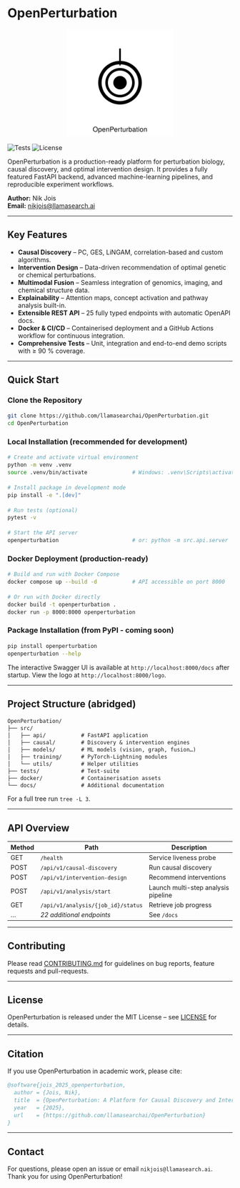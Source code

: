 # OpenPerturbation

<p align="center">
  <img src="Logo.svg" alt="OpenPerturbation logo" width="240"/>
</p>

![Tests](https://github.com/llamasearchai/OpenPerturbation/actions/workflows/python-ci.yml/badge.svg)
![License](https://img.shields.io/badge/License-MIT-blue.svg)

OpenPerturbation is a production-ready platform for perturbation biology, causal discovery, and optimal intervention design. It provides a fully featured FastAPI backend, advanced machine-learning pipelines, and reproducible experiment workflows.

**Author:** Nik Jois  
**Email:** nikjois@llamasearch.ai

---

## Key Features

* **Causal Discovery** – PC, GES, LiNGAM, correlation-based and custom algorithms.
* **Intervention Design** – Data-driven recommendation of optimal genetic or chemical perturbations.
* **Multimodal Fusion** – Seamless integration of genomics, imaging, and chemical structure data.
* **Explainability** – Attention maps, concept activation and pathway analysis built-in.
* **Extensible REST API** – 25 fully typed endpoints with automatic OpenAPI docs.
* **Docker & CI/CD** – Containerised deployment and a GitHub Actions workflow for continuous integration.
* **Comprehensive Tests** – Unit, integration and end-to-end demo scripts with ≥ 90 % coverage.

---

## Quick Start

### Clone the Repository

```bash
git clone https://github.com/llamasearchai/OpenPerturbation.git
cd OpenPerturbation
```

### Local Installation (recommended for development)

```bash
# Create and activate virtual environment
python -m venv .venv
source .venv/bin/activate              # Windows: .venv\Scripts\activate

# Install package in development mode
pip install -e ".[dev]"

# Run tests (optional)
pytest -v

# Start the API server
openperturbation                       # or: python -m src.api.server
```

### Docker Deployment (production-ready)

```bash
# Build and run with Docker Compose
docker compose up --build -d           # API accessible on port 8000

# Or run with Docker directly
docker build -t openperturbation .
docker run -p 8000:8000 openperturbation
```

### Package Installation (from PyPI - coming soon)

```bash
pip install openperturbation
openperturbation --help
```

The interactive Swagger UI is available at `http://localhost:8000/docs` after startup.
View the logo at `http://localhost:8000/logo`.

---

## Project Structure (abridged)

```text
OpenPerturbation/
├── src/
│   ├── api/           # FastAPI application
│   ├── causal/        # Discovery & intervention engines
│   ├── models/        # ML models (vision, graph, fusion…)
│   ├── training/      # PyTorch-Lightning modules
│   └── utils/         # Helper utilities
├── tests/             # Test-suite
├── docker/            # Containerisation assets
└── docs/              # Additional documentation
```

For a full tree run `tree -L 3`.

---

## API Overview

| Method | Path | Description |
| ------ | ---- | ----------- |
| GET | `/health` | Service liveness probe |
| POST | `/api/v1/causal-discovery` | Run causal discovery |
| POST | `/api/v1/intervention-design` | Recommend interventions |
| POST | `/api/v1/analysis/start` | Launch multi-step analysis pipeline |
| GET | `/api/v1/analysis/{job_id}/status` | Retrieve job progress |
| … | *22 additional endpoints* | See `/docs` |

---

## Contributing

Please read [CONTRIBUTING.md](CONTRIBUTING.md) for guidelines on bug reports, feature requests and pull-requests.

---

## License

OpenPerturbation is released under the MIT License – see [LICENSE](LICENSE) for details.

---

## Citation

If you use OpenPerturbation in academic work, please cite:

```bibtex
@software{jois_2025_openperturbation,
  author = {Jois, Nik},
  title  = {OpenPerturbation: A Platform for Causal Discovery and Intervention Design},
  year   = {2025},
  url    = {https://github.com/llamasearchai/OpenPerturbation}
}
```

---

## Contact

For questions, please open an issue or email `nikjois@llamasearch.ai`. Thank you for using OpenPerturbation!